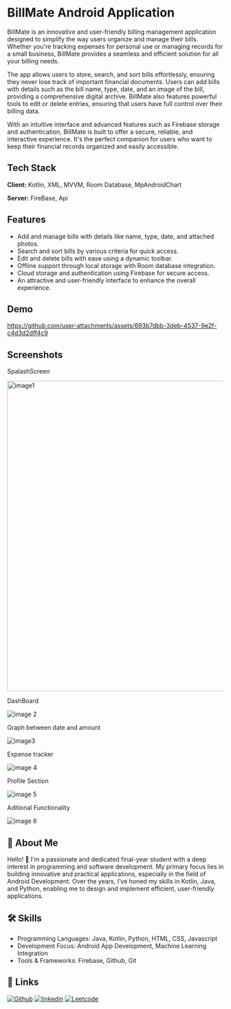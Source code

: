 
# BillMate Android Application

BillMate is an innovative and user-friendly billing management application designed to simplify the way users organize and manage their bills. Whether you're tracking expenses for personal use or managing records for a small business, BillMate provides a seamless and efficient solution for all your billing needs.

The app allows users to store, search, and sort bills effortlessly, ensuring they never lose track of important financial documents. Users can add bills with details such as the bill name, type, date, and an image of the bill, providing a comprehensive digital archive. BillMate also features powerful tools to edit or delete entries, ensuring that users have full control over their billing data.

With an intuitive interface and advanced features such as Firebase storage and authentication, BillMate is built to offer a secure, reliable, and interactive experience. It's the perfect companion for users who want to keep their financial records organized and easily accessible.




## Tech Stack

**Client:** Kotlin, XML, MVVM, Room Database, MpAndroidChart

**Server:** FireBase, Api


## Features

- Add and manage bills with details like name, type, date, and attached photos.
- Search and sort bills by various criteria for quick access.
- Edit and delete bills with ease using a dynamic toolbar.
- Offline support through local storage with Room database integration.
- Cloud storage and authentication using Firebase for secure access.
- An attractive and user-friendly interface to enhance the overall experience.



## Demo

https://github.com/user-attachments/assets/693b7dbb-3deb-4537-9e2f-c4d3d2dff4c9



## Screenshots

SpalashScreen

<img src="https://github.com/user-attachments/assets/2ef67043-edfd-4af5-94b6-23837bfeab57" alt="image1" width="720" height="720">

DashBoard

![image 2](https://github.com/user-attachments/assets/40f16df2-4302-4e82-a8e5-b66c2f8adcd0)

Graph between date and amount

![image3](https://github.com/user-attachments/assets/dc50d8d6-ba8b-4ff9-a9c4-e113830fd57a)

Expense tracker

![image 4](https://github.com/user-attachments/assets/0c17e767-d575-42a9-afda-60f85fa6c863)

Profile Section

![image 5](https://github.com/user-attachments/assets/3546d3b3-a39e-4ec7-97bc-b92f35a6407c)

Aditional Functionality

![image 6](https://github.com/user-attachments/assets/fd520e3c-ccf0-4d86-8a4d-ec2539c586d2)




## 🚀 About Me
Hello! 👋 I'm a passionate and dedicated final-year student with a deep interest in programming and software development. My primary focus lies in building innovative and practical applications, especially in the field of Android Development. Over the years, I’ve honed my skills in Kotlin, Java, and Python, enabling me to design and implement efficient, user-friendly applications.



## 🛠 Skills
- Programming Languages: Java, Kotlin, Python, HTML, CSS, Javascript
- Development Focus: Android App Development, Machine Learning Integration
- Tools & Frameworks: Firebase, Github, Git


## 🔗 Links
[![Github](https://img.shields.io/badge/my_github-000?style=for-the-badge&logo=ko-fi&logoColor=white)](https://github.com/dalima6267)
[![linkedin](https://img.shields.io/badge/linkedin-0A66C2?style=for-the-badge&logo=linkedin&logoColor=white)](https://www.linkedin.com/in/dalima-sahu)
[![Leetcode](https://img.shields.io/badge/twitter-1DA1F2?style=for-the-badge&logo=twitter&logoColor=white)](https://leetcode.com/u/dalima62657/)

